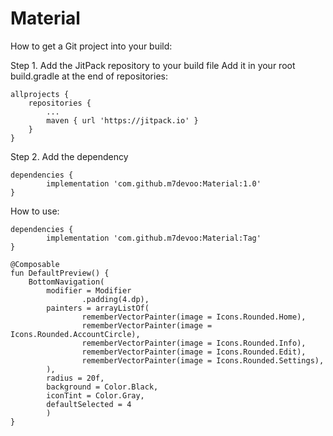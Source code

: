 # Material

How to get a Git project into your build:

Step 1. Add the JitPack repository to your build file
Add it in your root build.gradle at the end of repositories:

	allprojects {
		repositories {
			...
			maven { url 'https://jitpack.io' }
		}
	}
  
Step 2. Add the dependency

	dependencies {
	        implementation 'com.github.m7devoo:Material:1.0'
	}

How to use:

	dependencies {
	        implementation 'com.github.m7devoo:Material:Tag'
	}

	@Composable
	fun DefaultPreview() {
		BottomNavigation(
			modifier = Modifier
			    	.padding(4.dp),
			painters = arrayListOf(
				    rememberVectorPainter(image = Icons.Rounded.Home),
				    rememberVectorPainter(image = Icons.Rounded.AccountCircle),
				    rememberVectorPainter(image = Icons.Rounded.Info),
				    rememberVectorPainter(image = Icons.Rounded.Edit),
				    rememberVectorPainter(image = Icons.Rounded.Settings),
			),
			radius = 20f,
			background = Color.Black,
			iconTint = Color.Gray,
			defaultSelected = 4
    		)
	}

